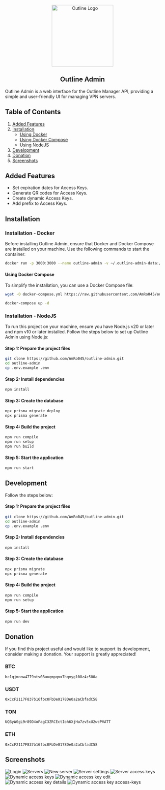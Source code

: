 <p align="center"> 
    <img src=".github/logo.svg" width="200" alt="Outline Logo"> 
</p>

<h2 align="center">Outline Admin</h2>

Outline Admin is a web interface for the Outline Manager API, providing a simple and user-friendly UI for managing VPN servers.

## Table of Contents

1. [Added Features](#added-features)
2. [Installation](#installation)
   - [Using Docker](#installation---docker)
   - [Using Docker Compose](#using-docker-compose)
   - [Using NodeJS](#installation---nodejs)
3. [Development](#development)
4. [Donation](#donation)
5. [Screenshots](#screenshots)

## Added Features

- Set expiration dates for Access Keys.
- Generate QR codes for Access Keys.
- Create dynamic Access Keys.
- Add prefix to Access Keys.


## Installation

### Installation - Docker

Before installing Outline Admin, ensure that Docker and Docker Compose are installed on your machine. Use the following commands to start the container:


```bash
docker run -p 3000:3000 --name outline-admin -v ~/.outline-admin-data:/app/data --restart unless-stopped amro045/outline-admin:latest
```

#### Using Docker Compose

To simplify the installation, you can use a Docker Compose file:

```bash
wget -O docker-compose.yml https://raw.githubusercontent.com/AmRo045/outline-admin/main/docker-compose.yml
```

```bash
docker-compose up -d
```

### Installation - NodeJS

To run this project on your machine, ensure you have Node.js v20 or later and npm v10 or later installed.
Follow the steps below to set up Outline Admin using Node.js:

#### Step 1: Prepare the project files

```bash
git clone https://github.com/AmRo045/outline-admin.git
cd outline-admin
cp .env.example .env
```

#### Step 2: Install dependencies

```bash
npm install
```

#### Step 3: Create the database

```bash
npx prisma migrate deploy 
npx prisma generate
```

#### Step 4: Build the project

```bash
npm run compile
npm run setup 
npm run build
```

#### Step 5: Start the application

```bash
npm run start
```

## Development

Follow the steps below:

#### Step 1: Prepare the project files

```bash
git clone https://github.com/AmRo045/outline-admin.git
cd outline-admin
cp .env.example .env
```

#### Step 2: Install dependencies

```bash
npm install
```

#### Step 3: Create the database

```bash
npx prisma migrate 
npx prisma generate
```

#### Step 4: Build the project

```bash
npm run compile
npm run setup
```

#### Step 5: Start the application

```bash
npm run dev
```

## Donation

If you find this project useful and would like to support its development, consider making a donation. Your support is greatly appreciated!

### BTC

```
bc1qjmnnw4779ntv08uuqmpqnx7hqmygl08z4z500a
```

### USDT

```
0xCcF2117F837b16fbc0FbDe0178De0a2aCbfadC58
```

### TON

```
UQByW0gL9r89D4oFagC3ZRCEctIoh6XjHu7zv5xU2wcPVATT
```

### ETH

```
0xCcF2117F837b16fbc0FbDe0178De0a2aCbfadC58
```

## Screenshots

![Login](/.github/screenshots/1-login.png)
![Servers](/.github/screenshots/2-servers.png)
![New server](/.github/screenshots/3-new-server.png)
![Server settings](/.github/screenshots/4-server-settings.png)
![Server access keys](/.github/screenshots/5-server-access-keys.png)
![Dynamic access keys](/.github/screenshots/6-dynamic-access-keys.png)
![Dynamic access key edit](/.github/screenshots/7-dynamic-access-key-edit.png)
![Dynamic access key details](/.github/screenshots/8-dynamic-access-key-details.png)
![Dynamic access key access-keys](/.github/screenshots/9-dynamic-access-key-access-keys.png)
